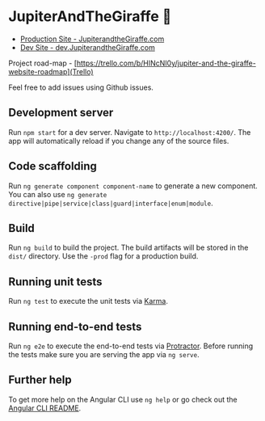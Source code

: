 # JupiterAndTheGiraffe 🚀

- [Production Site - JupiterandtheGiraffe.com](http://jupiterandthegiraffe.com)
- [Dev Site - dev.JupiterandtheGiraffe.com](http://dev.jupiterandthegiraffe.com)

Project road-map - [https://trello.com/b/HINcNI0y/jupiter-and-the-giraffe-website-roadmap](Trello)

Feel free to add issues using Github issues.

## Development server

Run `npm start` for a dev server. Navigate to `http://localhost:4200/`. The app will automatically reload if you change any of the source files.

## Code scaffolding

Run `ng generate component component-name` to generate a new component. You can also use `ng generate directive|pipe|service|class|guard|interface|enum|module`.

## Build

Run `ng build` to build the project. The build artifacts will be stored in the `dist/` directory. Use the `-prod` flag for a production build.

## Running unit tests

Run `ng test` to execute the unit tests via [Karma](https://karma-runner.github.io).

## Running end-to-end tests

Run `ng e2e` to execute the end-to-end tests via [Protractor](http://www.protractortest.org/).
Before running the tests make sure you are serving the app via `ng serve`.

## Further help

To get more help on the Angular CLI use `ng help` or go check out the [Angular CLI README](https://github.com/angular/angular-cli/blob/master/README.md).

